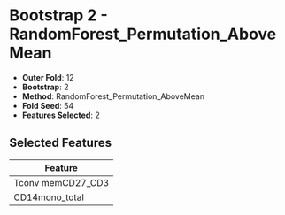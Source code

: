 # Bootstrap 2 - RandomForest_Permutation_AboveMean

- **Outer Fold**: 12
- **Bootstrap**: 2
- **Method**: RandomForest_Permutation_AboveMean
- **Fold Seed**: 54
- **Features Selected**: 2

## Selected Features

| Feature |
|---------|
| Tconv memCD27_CD3 |
| CD14mono_total |
